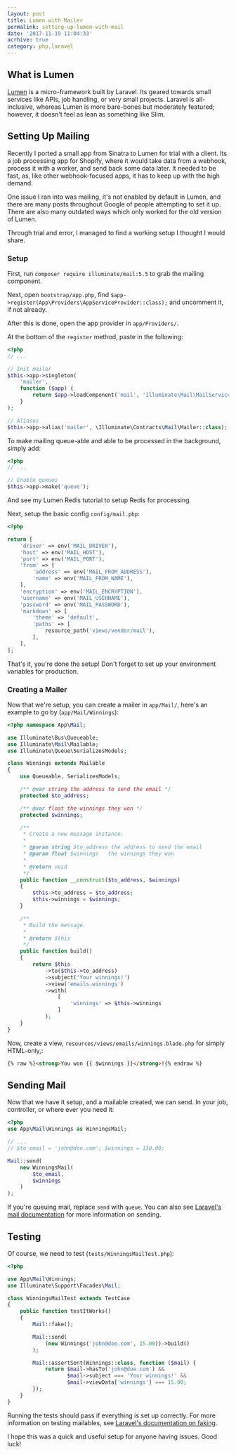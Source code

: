 ```yaml
---
layout: post
title: Lumen with Mailer
permalink: setting-up-lumen-with-mail
date: '2017-11-19 11:04:33'
acrhive: true
category: php,laravel
---
```


## What is Lumen

[Lumen](https://lumen.laravel.com/) is a micro-framework built by Laravel. Its geared towards small services like APIs, job handling, or very small projects. Laravel is all-inclusive, whereas Lumen is more bare-bones but moderately featured; however, it doesn't feel as lean as something like Slim.

## Setting Up Mailing

Recently I ported a small app from Sinatra to Lumen for trial with a client. Its a job processing app for Shopify, where it would take data from a webhook, process it with a worker, and send back some data later. It needed to be fast, as, like other webhook-focused apps, it has to keep up with the high demand.

One issue I ran into was mailing, it's not enabled by default in Lumen, and there are many posts throughout Google of people attempting to set it up. There are also many outdated ways which only worked for the old version of Lumen.

Through trial and error, I managed to find a working setup I thought I would share.

### Setup

First, run `composer require illuminate/mail:5.5` to grab the mailing component.

Next, open `bootstrap/app.php`, find `$app->register(App\Providers\AppServiceProvider::class);` and uncomment it, if not already.

After this is done, open the app provider in `app/Providers/`.

At the bottom of the `register` method, paste in the following:

```php
<?php
// ...

// Init mailer
$this->app->singleton(
    'mailer',
    function ($app) {
        return $app->loadComponent('mail', 'Illuminate\Mail\MailServiceProvider', 'mailer');
    }
);

// Aliases
$this->app->alias('mailer', \Illuminate\Contracts\Mail\Mailer::class);
```

To make mailing queue-able and able to be processed in the background, simply add:

```php
<?php
// ...

// Enable queues
$this->app->make('queue');  
```

And see my Lumen Redis tutorial to setup Redis for processing.

Next, setup the basic config `config/mail.php`:

```php
<?php

return [
    'driver' => env('MAIL_DRIVER'),
    'host' => env('MAIL_HOST'),
    'port' => env('MAIL_PORT'),
    'from' => [
        'address' => env('MAIL_FROM_ADDRESS'),
        'name' => env('MAIL_FROM_NAME'),
    ],
    'encryption' => env('MAIL_ENCRYPTION'),
    'username' => env('MAIL_USERNAME'),
    'password' => env('MAIL_PASSWORD'),
    'markdown' => [
        'theme' => 'default',
        'paths' => [
            resource_path('views/vendor/mail'),
        ],
    ],
];

```

That's it, you're done the setup! Don't forget to set up your environment variables for production.

### Creating a Mailer

Now that we're setup, you can create a mailer in `app/Mail/`, here's an example to go by (`app/Mail/Winnings`):

```php
<?php namespace App\Mail;

use Illuminate\Bus\Queueable;
use Illuminate\Mail\Mailable;
use Illuminate\Queue\SerializesModels;

class Winnings extends Mailable
{
    use Queueable, SerializesModels;

    /** @var string the address to send the email */
    protected $to_address;

    /** @var float the winnings they won */
    protected $winnings;

    /**
     * Create a new message instance.
     *
     * @param string $to_address the address to send the email
     * @param float $winnings   the winnings they won
     * 
     * @return void
     */
    public function __construct($to_address, $winnings)
    {
        $this->to_address = $to_address;
        $this->winnings = $winnings;
    }

    /**
     * Build the message.
     *
     * @return $this
     */
    public function build()
    {
        return $this
            ->to($this->to_address)
            ->subject('Your winnings!')
            ->view('emails.winnings')
            ->with(
                [
                    'winnings' => $this->winnings
                ]
            );
    }
}

```

Now, create a view, `resources/views/emails/winnings.blade.php` for simply HTML-only,:

```html
{% raw %}<strong>You won {{ $winnings }}</strong>!{% endraw %}
```

## Sending Mail

Now that we have it setup, and a mailable created, we can send. In your job, controller, or where ever you need it:

```php
<?php
use App\Mail\Winnings as WinningsMail;

// ...
// $to_email = 'john@doe.com'; $winnings = 130.00;

Mail::send(
    new WinningsMail(
        $to_email,
        $winnings
    )
);
```

If you're queuing mail, replace `send` with `queue`. You can also see [Laravel's mail documentation](https://laravel.com/docs/5.5/mail#sending-mail) for more information on sending.

## Testing

Of course, we need to test (`tests/WinningsMailTest.php`):

```php
<?php

use App\Mail\Winnings;
use Illuminate\Support\Facades\Mail;

class WinningsMailTest extends TestCase
{
    public function testItWorks()
    {
        Mail::fake();

        Mail::send(
            (new Winnings('john@doe.com', 15.00))->build()
        );

        Mail::assertSent(Winnings::class, function ($mail) {
            return $mail->hasTo('john@doe.com') &&
                   $mail->subject === 'Your winnings!' &&
                   $mail->viewData['winnings'] === 15.00;
        });
    }
}
```

Running the tests should pass if everything is set up correctly. For more information on testing mailables, see [Laravel's documentation on faking](https://laravel.com/docs/5.5/mocking#mail-fake).

I hope this was a quick and useful setup for anyone having issues. Good luck!
